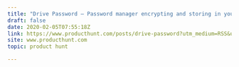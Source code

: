 ```yaml
---
title: "Drive Password — Password manager encrypting and storing in your Google Drive"
draft: false
date: 2020-02-05T07:55:18Z
link: https://www.producthunt.com/posts/drive-password?utm_medium=RSS&utm_source=hune
site: www.producthunt.com
topic: product hunt  

---
```

